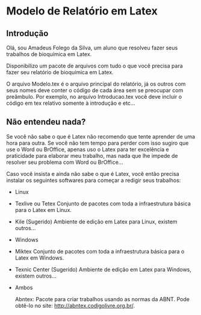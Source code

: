 Modelo de Relatório em Latex
============================

Introdução
----------

  Olá, sou Amadeus Folego da Silva, um aluno que resolveu fazer seus trabalhos
de bioquímica em Latex.

  Disponibilizo um pacote de arquivos com tudo o que você precisa para fazer
seu relatório de bioquímica em Latex.

  O arquivo Modelo.tex é o arquivo principal do relatório, já os outros com
seus nomes deve conter o código de cada área sem se preocupar com preâmbulo.
  Por exemplo, no arquivo Introducao.tex você deve incluir o código em tex
relativo somente à introdução e etc...

Não entendeu nada?
------------------

  Se você não sabe o que é Latex não recomendo que tente aprender de uma hora
para outra. Se você não tem tempo para perder com isso sugiro que use o Word
ou BrOffice, apenas uso o Latex para ter excelência e praticidade para elaborar
meu trabalho, mas nada que lhe impede de resolver seu problema com Word ou
BrOffice...

  Caso você insista e ainda não sabe o que é Latex, você então precisa instalar
os seguintes softwares para começar a redigir seus trabalhos:

* Linux

 * Texlive ou Tetex
    Conjunto de pacotes com toda a infraestrutura básica para o Latex em Linux.
 * Kile (Sugerido) 
    Ambiente de edição em Latex para Linux, existem outros...

* Windows

 * Miktex
    Conjunto de pacotes com toda a infraestrutura básica para o Latex em
      Windows.
 * Texnic Center (Sugerido)
    Ambiente de edição em Latex para Windows, existem outros...

* Ambos

  Abntex: Pacote para criar trabalhos usando as normas da ABNT.
Pode obtê-lo no site: http://abntex.codigolivre.org.br/.
